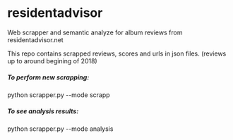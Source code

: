 # residentadvisor
Web scrapper and semantic analyze for album reviews from residentadvisor.net

<p>This repo contains scrapped reviews, scores and urls in json files. (reviews up to around begining of 2018)<p>

<h5>To perform new scrapping:</h5>
python scrapper.py --mode scrapp

<h5>To see analysis results:</h5>
python scrapper.py --mode analysis
